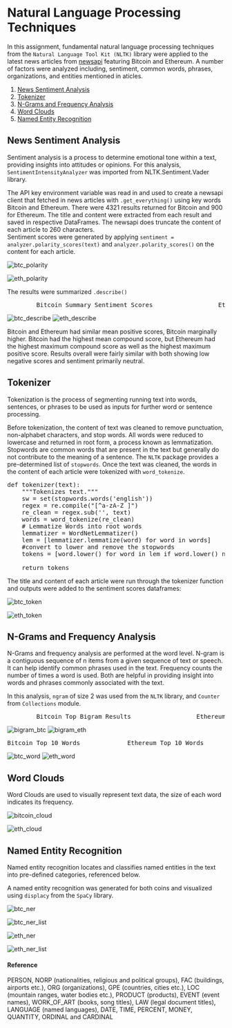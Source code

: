 # Natural Language Processing Techniques

In this assignment, fundamental natural language processing techniques from the `Natural Language Tool Kit (NLTK)` library were applied to the latest news articles from [newsapi](https://newsapi.org/) featuring Bitcoin and Ethereum.  A number of factors were analyzed including, sentiment, common words, phrases, organizations, and entities mentioned in aticles.  

1. [News Sentiment Analysis](#News-Sentiment-Analysis)
1. [Tokenizer](#Tokenizer)
2. [N-Grams and Frequency Analysis](#NGrams-and-Frequency-Analysis)
1. [Word Clouds](#Word-Clouds)
3. [Named Entity Recognition](#Named-Entity-Recognition)


## News Sentiment Analysis

Sentiment analysis is a process to determine emotional tone within a text, providing insights into attitudes or opinions. For this analysis, `SentimentIntensityAnalyzer` was imported from NLTK.Sentiment.Vader library. 

The API key environment variable was read in and used to create a newsapi client that fetched in news articles with `.get_everything()` using key words Bitcoin and Ethereum. There were 4321 results returned for Bitcoin and 900 for Ethereum. The title and content were extracted from each result and saved in respective DataFrames. The newsapi does truncate the content of each article to 260 characters.  
Sentiment scores were generated by applying `sentiment = analyzer.polarity_scores(text)` and `analyzer.polarity_scores()` on the content for each article. 

![btc_polarity](Images/btc_polarity.png) 

![eth_polarity](Images/eth_polarity.png)

The results were summarized `.describe()`

<pre>
        Bitcoin Summary Sentiment Scores                  Ethereum Summary Sentiment Scores
</pre>
![btc_describe](Images/btc_describe.png)   ![eth_describe](Images/eth_describe.png)

Bitcoin and Ethereum had similar mean positive scores, Bitcoin marginally higher. Bitcoin had the highest mean compound score, but Ethereum had the highest maximum compound score as well as the highest maximum positive score. Results overall were fairly similar with both showing low negative scores and sentiment primarily neutral. 


## Tokenizer

Tokenization is the process of segmenting running text into words, sentences, or phrases to be used as inputs for further word or sentence processing. 

Before tokenization, the content of text was cleaned to remove punctuation, non-alphabet characters, and stop words. All words were reduced to lowercase and returned in root form, a process known as lemmatization.  Stopwords are common words that are present in the text but generally do not contribute to the meaning of a sentence. The `NLTK` package provides a pre-determined list of `stopwords`. Once the text was cleaned, the words in the content of each article were tokenized with `word_tokenize`.

<pre>
def tokenizer(text):
    """Tokenizes text."""
    sw = set(stopwords.words('english'))
    regex = re.compile("[^a-zA-Z ]")
    re_clean = regex.sub('', text)
    words = word_tokenize(re_clean)
    # Lemmatize Words into root words
    lemmatizer = WordNetLemmatizer() 
    lem = [lemmatizer.lemmatize(word) for word in words]
    #convert to lower and remove the stopwords 
    tokens = [word.lower() for word in lem if word.lower() not in sw.union(sw_addon)]
           
    return tokens
</pre> 

The title and content of each article were run through the tokenizer function and outputs were added to the sentiment scores dataframes: 

![btc_token](Images/btc_token.png)

![eth_token](Images/eth_token.png)


## N-Grams and Frequency Analysis

N-Grams and frequency analysis are performed at the word level. N-gram is a contiguous sequence of n items from a given sequence of text or speech. It can help identify common phrases used in the text. Frequency counts the number of times a word is used. Both are helpful in providing insight into words and phrases commonly associated with the text.  

In this analysis, `ngram` of size 2 was used from the `NLTK` library, and `Counter` from `Collections` module. 

<pre>
        Bitcoin Top Bigram Results                  Ethereum Top Bigram Results
</pre>

![bigram_btc](Images/bigram_btc.png)            ![bigram_eth](Images/bigram_eth.png)


<pre>
Bitcoin Top 10 Words             Ethereum Top 10 Words
</pre>

![btc_word](Images/btc_word.png)               ![eth_word](Images/eth_word.png)

## Word Clouds

Word Clouds are used to visually represent text data, the size of each word indicates its frequency. 


![bitcoin_cloud](Images/btc_cloud.png)


![eth_cloud](Images/eth_cloud.png)


## Named Entity Recognition


Named entity recognition locates and classifies named entities in the text into pre-defined categories, referenced below. 

A named entity recognition was generated for both coins and visualized using `displacy` from the `SpaCy` library. 


![btc_ner](Images/btc_ner.png)


![btc_ner_list](Images/btc_ner_list.png)


![eth_ner](Images/eth_ner.png)


![eth_ner_list](Images/eth_ner_list.png)



#### Reference
PERSON, NORP (nationalities, religious and political groups), FAC (buildings, airports etc.), ORG (organizations), GPE (countries, cities etc.), LOC (mountain ranges, water bodies etc.), PRODUCT (products), EVENT (event names), WORK_OF_ART (books, song titles), LAW (legal document titles), LANGUAGE (named languages), DATE, TIME, PERCENT, MONEY, QUANTITY, ORDINAL and CARDINAL

